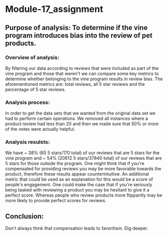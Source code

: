 # Module-17_assignment

## Purpose of analysis: To determine if the vine program introduces bias into the review of pet products.

### Overview of analysis: 
By filtering our data according to reviews that were included as part of the vine program and those that weren't we can compare some key metrics to determine whether belonging to the vine program results in review bias. The aforementioned metrics are: total reviews, all 5 star reviews and the percentage of 5 star reviews. 

### Analysis process:
In order to get the data sets that we wanted from the original data set we had to perform certain operations. We removed all instances where a product review had less than 20 and then we made sure that 50% or more of the votes were actually helpful.

### Analysis resulsts:
We have ~ 38% (65 5 stars/170 total) of our reviews that are 5 stars for the vine program and ~ 54% (20612 5 stars/37840 total) of our reviews that are 5 stars for those outside the program. One might think that if you're compensated for providing reviews you may be more favorable towards the product, therefore these results appear counterintuitive. An additional metric that could be used as an explanation for this would be a score of people's engagement. 
One could make the case that if you're seriously being tasked with reviewing a product you may be hesitant to give it a perfect score. Whereas people who review products more flippantly may be more likely to provide perfect scores for reviews.


## Conclusion:
Don't always think that compensation leads to favoritism. Dig deeper.
